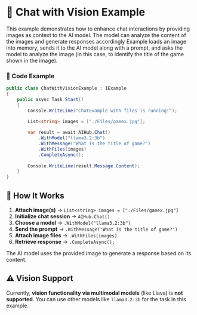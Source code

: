 # 📂 Chat with Vision Example

This example demonstrates how to enhance chat interactions by providing images as context to the AI model. The model can analyze the content of the images and generate responses accordingly Example loads an image into memory, sends it to the AI model along with a prompt, and asks the model to analyze the image (in this case, to identify the title of the game shown in the image).

### 📝 Code Example

```csharp
public class ChatWithVisionExample : IExample
{
    public async Task Start()
    {
        Console.WriteLine("ChatExample with files is running!");

        List<string> images = ["./Files/gamex.jpg"];
        
        var result = await AIHub.Chat()
            .WithModel("llama3.2:3b")
            .WithMessage("What is the title of game?")
            .WithFiles(images)
            .CompleteAsync();
        
        Console.WriteLine(result.Message.Content);
    }
}
```

## 🔹 How It Works
1. **Attach image(s)** → `List<string> images = ["./Files/gamex.jpg"]`
2. **Initialize chat session** → `AIHub.Chat()`
3. **Choose a model** → `.WithModel("llama3.2:3b")`
4. **Send the prompt** → `.WithMessage("What is the title of game?")`
5. **Attach image files** → `.WithFiles(images)`
6. **Retrieve response** → `.CompleteAsync();`

The AI model uses the provided image to generate a response based on its content.

## ⚠️ Vision Support
Currently, **vision functionality via multimodal models** (like Llava) is **not supported**. You can use other models like `llama3.2:3b` for the task in this example.